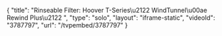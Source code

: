 {
    "title": "Rinseable Filter: Hoover T-Series\u2122 WindTunnel\u00ae Rewind Plus\u2122 ",
    "type": "solo",
    "layout": "iframe-static",
    "videoId": "3787797",
    "url": "\/tvpembed\/3787797"
}
